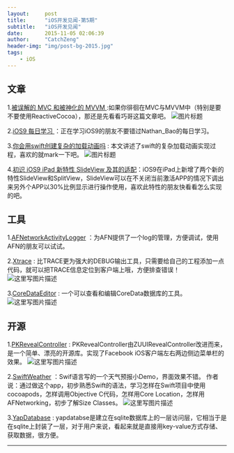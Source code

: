 ```yaml
---
layout:     post
title:      "iOS开发见闻-第5期"
subtitle:   "iOS开发见闻"
date:       2015-11-05 02:06:39
author:     "CatchZeng"
header-img: "img/post-bg-2015.jpg"
tags:
    - iOS
---
```

<span id="busuanzi_container_page_pv"></span>

## 文章
1.[被误解的 MVC 和被神化的 MVVM ](http://blog.devtang.com/blog/2015/11/02/mvc-and-mvvm/) :如果你徘徊在MVC与MVVM中（特别是要不要使用ReactiveCocoa），那还是先看看巧哥这篇文章吧。
![图片标题](http://blog.devtang.com/images/mvc-and-mvvm.jpg)

2.[iOS9 每日学习 ](http://www.jianshu.com/p/f9bd0404d901#) ：正在学习iOS9的朋友不要错过Nathan_Bao的每日学习。

3.[你会用swift创建复杂的加载动画吗](http://www.cocoachina.com/swift/20150906/13327.html) : 本文讲述了swift的复杂加载动画实现过程，喜欢的就mark一下吧。
  ![图片标题](http://cc.cocimg.com/api/uploads/20150906/1441502204116572.gif)

4.[初识 iOS9 iPad 新特性 SlideView 及其的适配](http://ios.jobbole.com/82829/)：iOS9在iPad上新增了两个新的特性SlideView和SplitView，SlideView可以在不关闭当前激活APP的情况下调出来另外个APP以30%比例显示进行操作使用，喜欢此特性的朋友快看看怎么实现的吧。


## 工具

1.[AFNetworkActivityLogger](https://github.com/AFNetworking/AFNetworkActivityLogger) ：为AFN提供了一个log的管理，方便调试，使用AFN的朋友可以试试。


2.[Xtrace](https://github.com/johnno1962/Xtrace) : 比TRACE更为强大的DEBUG输出工具，只需要给自己的工程添加一点代码，就可以把TRACE信息定位到客户端上哦，方便排查错误！
![这里写图片描述](https://camo.githubusercontent.com/c5b766f2e9646f5b909ac4e8d63cca6d4f2ff7fd/687474703a2f2f696e6a656374696f6e666f7278636f64652e6a6f686e686f6c6473776f7274682e636f6d2f787472616365632e706e673f666c7573683d32)

3.[CoreDataEditor](http://thermal-core.com/CoreDataEditor/) : 一个可以查看和编辑CoreData数据库的工具。
![这里写图片描述](http://thermal-core.com/img/cde/screenshot_main_cut.png) 


## 开源
1.[PKRevealController](https://github.com/pkluz/PKRevealController) : PKRevealController由ZUUIRevealController改进而来，是一个简单、漂亮的开源库。实现了Facebook iOS客户端左右两边侧边菜单栏的效果。
![这里写图片描述](https://camo.githubusercontent.com/0fb9edaace4d7ccbf34aeeae691dff0b3423fe03/687474703a2f2f696d6733342e696d616765736861636b2e75732f696d6733342f313435362f686e73312e706e67)


2.[SwiftWeather](https://github.com/JakeLin/SwiftWeather) ：Swif语言写的一个天气预报小Demo，界面效果不错。
作者说：通过做这个app，初步熟悉Swift的语法，学习怎样在Swift项目中使用cocoapods，怎样调用Objective C代码，怎样用Core Location，怎样用AFNetworking，初步了解Size Classes。
![这里写图片描述](https://raw.githubusercontent.com/JakeLin/SwiftWeather/master/screenshots/SketchDesign.png) 


3.[YapDatabase](https://github.com/yapstudios/YapDatabase) : yapdatabse是建立在sqlite数据库上的一层访问层，它相当于是在sqlite上封装了一层，对于用户来说，看起来就是直接用key-value方式存储、获取数据，很方便。


----------
